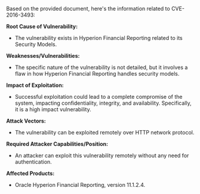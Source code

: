 Based on the provided document, here's the information related to CVE-2016-3493:

**Root Cause of Vulnerability:**
- The vulnerability exists in Hyperion Financial Reporting related to its Security Models.

**Weaknesses/Vulnerabilities:**
- The specific nature of the vulnerability is not detailed, but it involves a flaw in how Hyperion Financial Reporting handles security models.

**Impact of Exploitation:**
- Successful exploitation could lead to a complete compromise of the system, impacting confidentiality, integrity, and availability. Specifically, it is a high impact vulnerability.

**Attack Vectors:**
- The vulnerability can be exploited remotely over HTTP network protocol.

**Required Attacker Capabilities/Position:**
- An attacker can exploit this vulnerability remotely without any need for authentication.

**Affected Products:**
- Oracle Hyperion Financial Reporting, version 11.1.2.4.